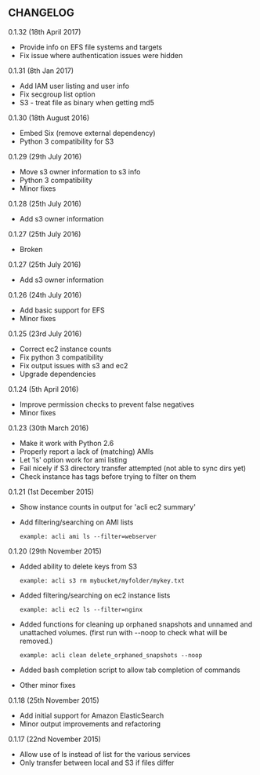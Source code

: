 CHANGELOG
---------

0.1.32 (18th April 2017)

- Provide info on EFS file systems and targets 
- Fix issue where authentication issues were hidden

0.1.31 (8th Jan 2017)

- Add IAM user listing and user info
- Fix secgroup list option
- S3 - treat file as binary when getting md5

0.1.30 (18th August 2016)

- Embed Six (remove external dependency)
- Python 3 compatibility for S3

0.1.29 (29th July 2016)

- Move s3 owner information to s3 info
- Python 3 compatibility
- Minor fixes

0.1.28 (25th July 2016)

- Add s3 owner information

0.1.27 (25th July 2016)

- Broken

0.1.27 (25th July 2016)

- Add s3 owner information

0.1.26 (24th July 2016)

- Add basic support for EFS
- Minor fixes

0.1.25 (23rd July 2016)

- Correct ec2 instance counts
- Fix python 3 compatibility
- Fix output issues with s3 and ec2
- Upgrade dependencies

0.1.24 (5th April 2016)

- Improve permission checks to prevent false negatives
- Minor fixes

0.1.23 (30th March 2016)

- Make it work with Python 2.6
- Properly report a lack of (matching) AMIs
- Let 'ls' option work for ami listing
- Fail nicely if S3 directory transfer attempted (not able to sync dirs yet)
- Check instance has tags before trying to filter on them

0.1.21 (1st December 2015)

- Show instance counts in output for 'acli ec2 summary'

- Add filtering/searching on AMI lists

    `example: acli ami ls --filter=webserver`

0.1.20 (29th November 2015)

- Added ability to delete keys from S3

    `example: acli s3 rm mybucket/myfolder/mykey.txt`

- Added filtering/searching on ec2 instance lists

    `example: acli ec2 ls --filter=nginx`

- Added functions for cleaning up orphaned snapshots and unnamed and unattached volumes. (first run with --noop to check what will be removed.)

    `example: acli clean delete_orphaned_snapshots --noop`

- Added bash completion script to allow tab completion of commands
- Other minor fixes

0.1.18 (25th November 2015)

- Add initial support for Amazon ElasticSearch
- Minor output improvements and refactoring

0.1.17 (22nd November 2015)

- Allow use of ls instead of list for the various services
- Only transfer between local and S3 if files differ

